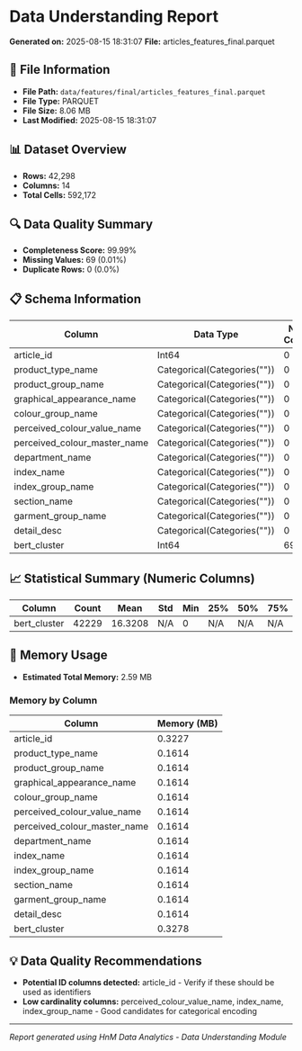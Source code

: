 # Data Understanding Report
**Generated on:** 2025-08-15 18:31:07
**File:** articles_features_final.parquet

## 📄 File Information
- **File Path:** `data/features/final/articles_features_final.parquet`
- **File Type:** PARQUET
- **File Size:** 8.06 MB
- **Last Modified:** 2025-08-15 18:31:07

## 📊 Dataset Overview
- **Rows:** 42,298
- **Columns:** 14
- **Total Cells:** 592,172

## 🔍 Data Quality Summary
- **Completeness Score:** 99.99%
- **Missing Values:** 69 (0.01%)
- **Duplicate Rows:** 0 (0.0%)

## 📋 Schema Information
| Column | Data Type | Null Count | Null % | Unique Count | Unique % |
|--------|-----------|------------|---------|--------------|----------|
| article_id | Int64 | 0 | 0.0% | 42,298 | 100.0% |
| product_type_name | Categorical(Categories("")) | 0 | 0.0% | 124 | 0.29% |
| product_group_name | Categorical(Categories("")) | 0 | 0.0% | 18 | 0.04% |
| graphical_appearance_name | Categorical(Categories("")) | 0 | 0.0% | 30 | 0.07% |
| colour_group_name | Categorical(Categories("")) | 0 | 0.0% | 50 | 0.12% |
| perceived_colour_value_name | Categorical(Categories("")) | 0 | 0.0% | 8 | 0.02% |
| perceived_colour_master_name | Categorical(Categories("")) | 0 | 0.0% | 20 | 0.05% |
| department_name | Categorical(Categories("")) | 0 | 0.0% | 238 | 0.56% |
| index_name | Categorical(Categories("")) | 0 | 0.0% | 10 | 0.02% |
| index_group_name | Categorical(Categories("")) | 0 | 0.0% | 5 | 0.01% |
| section_name | Categorical(Categories("")) | 0 | 0.0% | 56 | 0.13% |
| garment_group_name | Categorical(Categories("")) | 0 | 0.0% | 21 | 0.05% |
| detail_desc | Categorical(Categories("")) | 0 | 0.0% | 19,739 | 46.67% |
| bert_cluster | Int64 | 69 | 0.16% | 33 | 0.08% |

## 📈 Statistical Summary (Numeric Columns)
| Column | Count | Mean | Std | Min | 25% | 50% | 75% | Max |
|--------|-------|------|-----|-----|-----|-----|-----|-----|
| bert_cluster | 42229 | 16.3208 | N/A | 0 | N/A | N/A | N/A | 31 |

## 💾 Memory Usage
- **Estimated Total Memory:** 2.59 MB

### Memory by Column
| Column | Memory (MB) |
|--------|-------------|
| article_id | 0.3227 |
| product_type_name | 0.1614 |
| product_group_name | 0.1614 |
| graphical_appearance_name | 0.1614 |
| colour_group_name | 0.1614 |
| perceived_colour_value_name | 0.1614 |
| perceived_colour_master_name | 0.1614 |
| department_name | 0.1614 |
| index_name | 0.1614 |
| index_group_name | 0.1614 |
| section_name | 0.1614 |
| garment_group_name | 0.1614 |
| detail_desc | 0.1614 |
| bert_cluster | 0.3278 |

## 💡 Data Quality Recommendations
- **Potential ID columns detected:** article_id - Verify if these should be used as identifiers
- **Low cardinality columns:** perceived_colour_value_name, index_name, index_group_name - Good candidates for categorical encoding

---
*Report generated using HnM Data Analytics - Data Understanding Module*